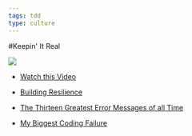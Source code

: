 ```yaml
---
tags: tdd
type: culture
---
```


#Keepin' It Real

<img src="http://funnyfilez.funnypart.com/pictures/FunnyPart-com-batman_fail.jpg">

+ [Watch this Video](https://www.youtube.com/watch?v=-MYYdgObRJc)

+ [Building Resilience](http://hbr.org/2011/04/building-resilience/ar/1)

+ [The Thirteen Greatest Error Messages of all Time](http://www.technologizer.com/2008/09/18/errormessage/)

+ [My Biggest Coding Failure](http://www.wordptr.com/2012/11/07/my-biggest-coding-failure/)
